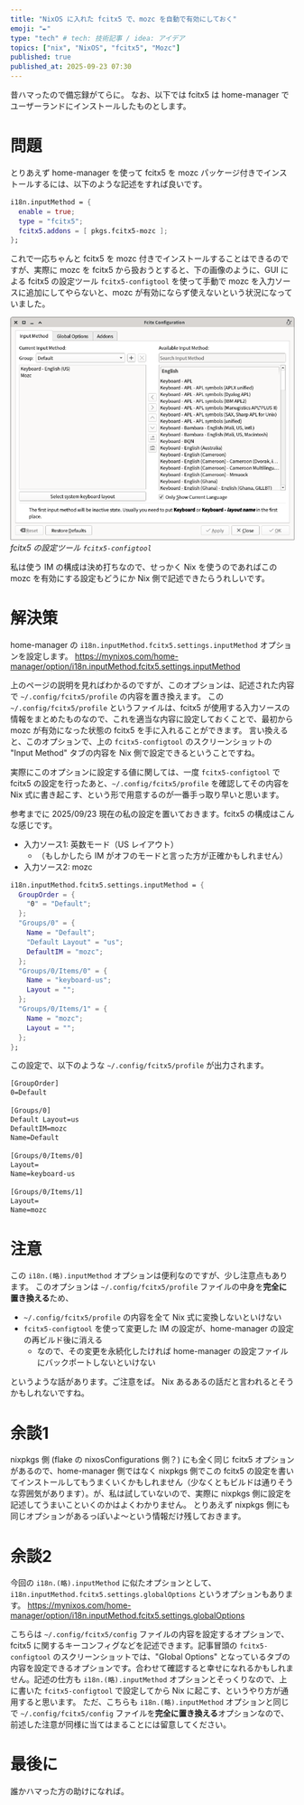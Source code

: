 ```yaml
---
title: "NixOS に入れた fcitx5 で、mozc を自動で有効にしておく"
emoji: "✒️"
type: "tech" # tech: 技術記事 / idea: アイデア
topics: ["nix", "NixOS", "fcitx5", "Mozc"]
published: true
published_at: 2025-09-23 07:30
---
```


昔ハマったので備忘録がてらに。
なお、以下では fcitx5 は home-manager でユーザーランドにインストールしたものとします。

# 問題

とりあえず home-manager を使って fcitx5 を mozc パッケージ付きでインストールするには、以下のような記述をすれば良いです。

```nix
i18n.inputMethod = {
  enable = true;
  type = "fcitx5";
  fcitx5.addons = [ pkgs.fcitx5-mozc ];
};
```

これで一応ちゃんと fcitx5 を mozc 付きでインストールすることはできるのですが、実際に mozc を fcitx5 から扱おうとすると、下の画像のように、GUI による fcitx5 の設定ツール `fcitx5-configtool` を使って手動で mozc を入力ソースに追加にしてやらないと、mozc が有効にならず使えないという状況になっていました。

![](/images/nixos-fcitx5-mozc-fcitx5-configtool.png)
*fcitx5 の設定ツール `fcitx5-configtool`*

私は使う IM の構成は決め打ちなので、せっかく Nix を使うのであればこの mozc を有効にする設定もどうにか Nix 側で記述できたらうれしいです。


# 解決策

home-manager の `i18n.inputMethod.fcitx5.settings.inputMethod` オプションを設定します。
https://mynixos.com/home-manager/option/i18n.inputMethod.fcitx5.settings.inputMethod

上のページの説明を見ればわかるのですが、このオプションは、記述された内容で `~/.config/fcitx5/profile` の内容を置き換えます。
この `~/.config/fcitx5/profile` というファイルは、fcitx5 が使用する入力ソースの情報をまとめたものなので、これを適当な内容に設定しておくことで、最初から mozc が有効になった状態の fcitx5 を手に入れることができます。
言い換えると、このオプションで、上の `fcitx5-configtool` のスクリーンショットの "Input Method" タブの内容を Nix 側で設定できるということですね。

実際にこのオプションに設定する値に関しては、一度 `fcitx5-configtool` で fcitx5 の設定を行ったあと、`~/.config/fcitx5/profile` を確認してその内容を Nix 式に書き起こす、という形で用意するのが一番手っ取り早いと思います。

参考までに 2025/09/23 現在の私の設定を置いておきます。fcitx5 の構成はこんな感じです。

- 入力ソース1: 英数モード（US レイアウト）
    - （もしかしたら IM がオフのモードと言った方が正確かもしれません）
- 入力ソース2: mozc

```nix:home.nix
i18n.inputMethod.fcitx5.settings.inputMethod = {
  GroupOrder = {
    "0" = "Default";
  };
  "Groups/0" = {
    Name = "Default";
    "Default Layout" = "us";
    DefaultIM = "mozc";
  };
  "Groups/0/Items/0" = {
    Name = "keyboard-us";
    Layout = "";
  };
  "Groups/0/Items/1" = {
    Name = "mozc";
    Layout = "";
  };
};
```

この設定で、以下のような `~/.config/fcitx5/profile` が出力されます。

```:~/.config/fcitx5/profile
[GroupOrder]
0=Default

[Groups/0]
Default Layout=us
DefaultIM=mozc
Name=Default

[Groups/0/Items/0]
Layout=
Name=keyboard-us

[Groups/0/Items/1]
Layout=
Name=mozc
```

# 注意

この `i18n.(略).inputMethod` オプションは便利なのですが、少し注意点もあります。
このオプションは `~/.config/fcitx5/profile` ファイルの中身を**完全に置き換える**ため、

 - `~/.config/fcitx5/profile` の内容を全て Nix 式に変換しないといけない
 - `fcitx5-configtool` を使って変更した IM の設定が、home-manager の設定の再ビルド後に消える
    - なので、その変更を永続化したければ home-manager の設定ファイルにバックポートしないといけない

というような話があります。ご注意をば。
Nix あるあるの話だと言われるとそうかもしれないですね。

# 余談1

nixpkgs 側 (flake の nixosConfigurations 側？) にも全く同じ fcitx5 オプションがあるので、home-manager 側ではなく nixpkgs 側でこの fcitx5 の設定を書いてインストールしてもうまくいくかもしれません（少なくともビルドは通りそうな雰囲気があります）。が、私は試していないので、実際に nixpkgs 側に設定を記述してうまいこといくのかはよくわかりません。
とりあえず nixpkgs 側にも同じオプションがあるっぽいよ〜という情報だけ残しておきます。

# 余談2

今回の `i18n.(略).inputMethod` に似たオプションとして、`i18n.inputMethod.fcitx5.settings.globalOptions` というオプションもあります。
https://mynixos.com/home-manager/option/i18n.inputMethod.fcitx5.settings.globalOptions

こちらは `~/.config/fcitx5/config` ファイルの内容を設定するオプションで、fcitx5 に関するキーコンフィグなどを記述できます。記事冒頭の `fcitx5-configtool` のスクリーンショットでは、"Global Options" となっているタブの内容を設定できるオプションです。合わせて確認すると幸せになれるかもしれません。記述の仕方も `i18n.(略).inputMethod` オプションとそっくりなので、上に書いた `fcitx5-configtool` で設定してから Nix に起こす、というやり方が通用すると思います。
ただ、こちらも `i18n.(略).inputMethod` オプションと同じで `~/.config/fcitx5/config` ファイルを**完全に置き換える**オプションなので、前述した注意が同様に当てはまることには留意してください。

# 最後に

誰かハマった方の助けになれば。
